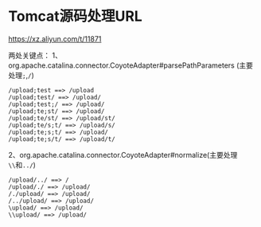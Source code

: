 # Tomcat源码处理URL

https://xz.aliyun.com/t/11871

两处关键点：
1、org.apache.catalina.connector.CoyoteAdapter#parsePathParameters (主要处理`;`,`/`)

```
/upload;test ==> /upload
/upload;test/ ==> /upload/
/upload;test;/ ==> /upload/
/upload;te;st/ ==> /upload/
/upload;te/st/ ==> /upload/st/
/upload;te/s;t/ ==> /upload/s/
/upload;te;s;t/ ==> /upload/
/upload;te;s/t/ ==> /upload/t/
```

2、org.apache.catalina.connector.CoyoteAdapter#normalize(主要处理`\\`和`../`)

```
/upload/../ ==> /
/upload/./ ==> /upload/
/./upload/ ==> /upload/
/../upload/ ==> /upload/
\upload/ ==> /upload/
\\upload/ ==> /upload/
```

